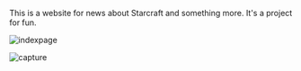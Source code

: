 This is a website for news about Starcraft and something more. It's a project for fun.

![indexpage](https://user-images.githubusercontent.com/32311354/45850030-1eab5600-bd3d-11e8-8208-21a3814285e9.PNG)

![capture](https://user-images.githubusercontent.com/32311354/46002309-6f60dd00-c0b6-11e8-8cee-d5e9083548b7.PNG)

